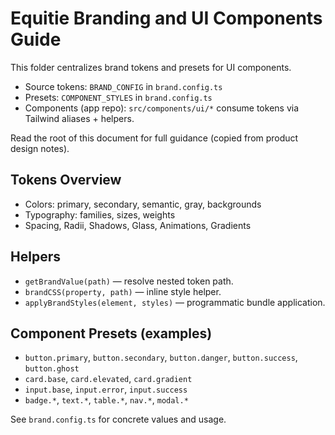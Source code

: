 # Equitie Branding and UI Components Guide

This folder centralizes brand tokens and presets for UI components.

- Source tokens: `BRAND_CONFIG` in `brand.config.ts`
- Presets: `COMPONENT_STYLES` in `brand.config.ts`
- Components (app repo): `src/components/ui/*` consume tokens via Tailwind aliases + helpers.

Read the root of this document for full guidance (copied from product design notes).

## Tokens Overview
- Colors: primary, secondary, semantic, gray, backgrounds
- Typography: families, sizes, weights
- Spacing, Radii, Shadows, Glass, Animations, Gradients

## Helpers
- `getBrandValue(path)` — resolve nested token path.
- `brandCSS(property, path)` — inline style helper.
- `applyBrandStyles(element, styles)` — programmatic bundle application.

## Component Presets (examples)
- `button.primary`, `button.secondary`, `button.danger`, `button.success`, `button.ghost`
- `card.base`, `card.elevated`, `card.gradient`
- `input.base`, `input.error`, `input.success`
- `badge.*`, `text.*`, `table.*`, `nav.*`, `modal.*`

See `brand.config.ts` for concrete values and usage.
